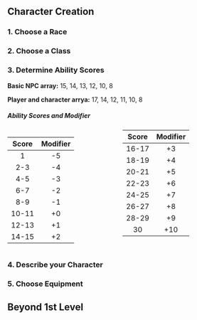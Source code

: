 ## Character Creation


### 1. Choose a Race


### 2. Choose a Class


### 3. Determine Ability Scores

**Basic NPC array:** 15, 14, 13, 12, 10, 8

**Player and character arrya:** 17, 14, 12, 11, 10, 8

##### Ability Scores and Modifier

<div style='column-count:2'>

| Score | Modifier |
|:-----:|:--------:|
|   1   |    -5    |
|  2-3  |    -4    |
|  4-5  |    -3    |
|  6-7  |    -2    |
|  8-9  |    -1    |
| 10-11 |    +0    |
| 12-13 |    +1    |
| 14-15 |    +2    |

```
```

| Score | Modifier |
|:-----:|:--------:|
| 16-17 |    +3    |
| 18-19 |    +4    |
| 20-21 |    +5    |
| 22-23 |    +6    |
| 24-25 |    +7    |
| 26-27 |    +8    |
| 28-29 |    +9    |
|  30   |    +10   |

</div>


### 4. Describe your Character


### 5. Choose Equipment



## Beyond 1st Level

